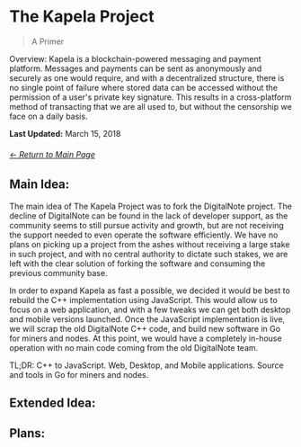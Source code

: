 # The Kapela Project
> A Primer

Overview: Kapela is a blockchain-powered messaging and payment platform. Messages and payments can be sent as anonymously and securely as one would require, and with a decentralized structure, there is no single point of failure where stored data can be accessed without the permission of a user's private key signature. This results in a cross-platform method of transacting that we are all used to, but without the censorship we face on a daily basis.

**Last Updated:** March 15, 2018

###### [← Return to Main Page](https://github.com/kapela-project/kapela/)

## Main Idea: 

The main idea of The Kapela Project was to fork the DigitalNote project. The decline of DigitalNote can be found in the lack of developer support, as the community seems to still pursue activity and growth, but are not receiving the support needed to even operate the software efficiently. We have no plans on picking up a project from the ashes without receiving a large stake in such project, and with no central authority to dictate such stakes, we are left with the clear solution of forking the software and consuming the previous community base.

In order to expand Kapela as fast a possible, we decided it would be best to rebuild the C++ implementation using JavaScript. This would allow us to focus on a web application, and with a few tweaks we can get both desktop and mobile versions launched. Once the JavaScript implementation is live, we will scrap the old DigitalNote C++ code, and build new software in Go for miners and nodes. At this point, we would have a completely in-house operation with no main code coming from the old DigitalNote team. 

TL;DR: C++ to JavaScript. Web, Desktop, and Mobile applications. Source and tools in Go for miners and nodes.

## Extended Idea: 

## Plans:
